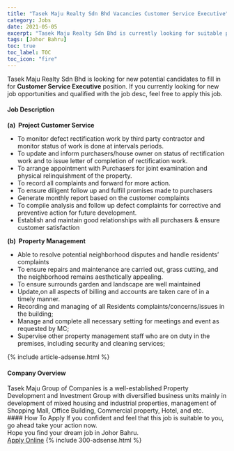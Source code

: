 ```yaml
---
title: "Tasek Maju Realty Sdn Bhd Vacancies Customer Service Executive" 
category: Jobs 
date: 2021-05-05 
excerpt: "Tasek Maju Realty Sdn Bhd is currently looking for suitable person to fill in the Customer Service Executive which based in Johor Bahru" 
tags: [Johor Bahru] 
toc: true 
toc_label: TOC 
toc_icon: "fire" 
--- 
```


<p>Tasek Maju Realty Sdn Bhd is looking for new potential candidates to fill in for <b>Customer Service Executive</b> position. If you currently looking for new job opportunities and qualified with the job desc, feel free to apply this job.
</p><div><div><h4>Job Description</h4></div><div><div><span><div><p><strong>(a)&#160;&#160;Project Customer Service</strong></p><ul><li><span>To monitor defect rectification work by third party contractor and monitor status of work is done at intervals periods.</span></li><li><span>To update and inform purchasers/house owner on status of rectification work and to issue letter of completion of rectification work.</span></li><li><span>To arrange appointment with Purchasers for joint examination and physical relinquishment of the property.</span></li><li><span>To record all complaints and forward for more action.</span></li><li><span>To ensure diligent follow up and fulfill promises made to purchasers</span></li><li>Generate monthly report based on the customer complaints</li><li><span>To compile analysis and follow up defect complaints for corrective and preventive action for future development.</span></li><li><span>Establish and maintain good relationships with all purchasers &amp; ensure customer satisfaction</span></li></ul><p><strong>(b)&#160;&#160;</strong><strong>Property Management</strong></p><ul><li>Able to resolve potential neighborhood disputes and handle residents&#8217; complaints</li><li>To ensure repairs and maintenance are carried out, grass cutting, and the neighborhood remains aesthetically appealing.</li><li>To ensure surrounds garden and landscape are well maintained</li><li>Update,on all aspects of billing and accounts are taken care of in a timely manner.</li><li>Recording and managing of all Residents complaints/concerns/issues in the building;</li><li>Manage and complete all necessary setting for meetings and event as requested by MC;</li><li>Supervise other property management staff who are on duty in the premises, including security and cleaning services;</li></ul></div></span></div></div></div> 
{% include article-adsense.html %} 
<div><div><h4>Company Overview</h4></div><div><div><span><div><div>
	Tasek Maju Group of Companies is a well-established Property Development and Investment Group with diversified business units mainly in development of mixed housing and industrial properties, management of Shopping Mall, Office Building, Commercial property, Hotel, and etc.</div></div></span></div></div></div> 
#### How To Apply 
If you confident and feel that this job is suitable to you, go ahead take your action now. <br/> 
Hope you find your dream job in Johor Bahru. <br/> 
<a href="https://www.jobstreet.com.my/en/job/customer-service-executive-4557716?jobId=jobstreet-my-job-4557716&" class="btn btn--info" target="_blank" rel="nofollow noopenner">Apply Online</a> 
{% include 300-adsense.html %} 
